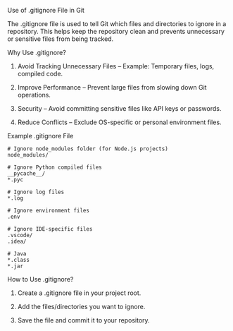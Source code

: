 Use of .gitignore File in Git

The .gitignore file is used to tell Git which files and directories to ignore in a repository. This helps keep the repository clean and prevents unnecessary or sensitive files from being tracked.

Why Use .gitignore?

1. Avoid Tracking Unnecessary Files – Example: Temporary files, logs, compiled code.

2. Improve Performance – Prevent large files from slowing down Git operations.

3. Security – Avoid committing sensitive files like API keys or passwords.

4. Reduce Conflicts – Exclude OS-specific or personal environment files.

Example .gitignore File
```
# Ignore node_modules folder (for Node.js projects)
node_modules/

# Ignore Python compiled files
__pycache__/
*.pyc

# Ignore log files
*.log

# Ignore environment files
.env

# Ignore IDE-specific files
.vscode/
.idea/

# Java  
*.class  
*.jar  
```


How to Use .gitignore?

1. Create a .gitignore file in your project root.

2. Add the files/directories you want to ignore.

3. Save the file and commit it to your repository.
